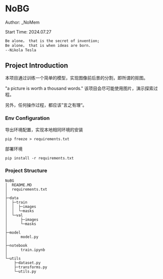 
# NoBG

Author: _NoMem

Start Time: 2024.07.27

```txt
Be alone， that is the secret of invention;
Be alone， that is when ideas are born.
--Nikola Tesla
```

## Project Introduction

本项目通过训练一个简单的模型，实现图像前后景的分割，即所谓的抠图。

"a picture is worth a thousand words." 该项目会尽可能使用图片，演示探索过程。

另外，任何操作过程，都应该”言之有理“。

### Env Configuration

导出环境配置，实现本地相同环境的安装

```shell
pip freeze > requirements.txt
```

部署环境

```shell
pip install -r requirements.txt
```

### Project Structure

```shell
NoBG
│  README.MD
│  requirements.txt
│
├─data
│  ├─train
│  │  ├─images
│  │  └─masks
│  └─val
│      ├─images
│      └─masks
│
├─model
│      model.py
│
├─notebook
│      train.ipynb
│
└─utils
    ├─dataset.py
    ├─transforms.py
    └─utils.py

